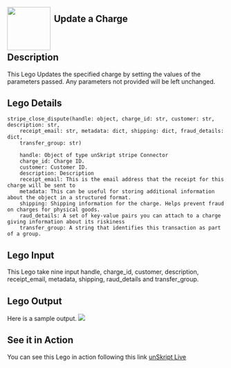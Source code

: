 [<img align="left" src="https://unskript.com/assets/favicon.png" width="100" height="100" style="padding-right: 5px">](https://unskript.com/assets/favicon.png) 
<h2>Update a Charge</h2>

<br>

## Description
This Lego Updates the specified charge by setting the values of the parameters passed.
        Any parameters not provided will be left unchanged.


## Lego Details

    stripe_close_dispute(handle: object, charge_id: str, customer: str, description: str,
        receipt_email: str, metadata: dict, shipping: dict, fraud_details: dict,
        transfer_group: str)

        handle: Object of type unSkript stripe Connector
        charge_id: Charge ID.
        customer: Customer ID.
        description: Description
        receipt_email: This is the email address that the receipt for this charge will be sent to
        metadata: This can be useful for storing additional information about the object in a structured format.
        shipping: Shipping information for the charge. Helps prevent fraud on charges for physical goods.
        raud_details: A set of key-value pairs you can attach to a charge giving information about its riskiness
        transfer_group: A string that identifies this transaction as part of a group.


## Lego Input
This Lego take nine input handle, charge_id, customer, description, receipt_email, metadata, shipping, raud_details and transfer_group.

## Lego Output
Here is a sample output.
<img src="./1.png">

## See it in Action

You can see this Lego in action following this link [unSkript Live](https://us.app.unskript.io)